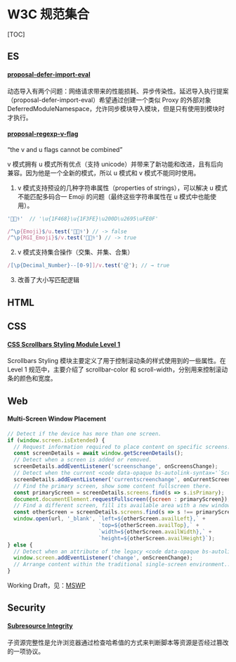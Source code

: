 # W3C 规范集合

[TOC]

## ES

#### [proposal-defer-import-eval](https://github.com/tc39/proposal-defer-import-eval)

动态导入有两个问题：网络请求带来的性能损耗、异步传染性。延迟导入执行提案（proposal-defer-import-eval）希望通过创建一个类似 Proxy 的外部对象 DeferredModuleNamespace，允许同步模块导入模块，但是只有使用到模块时才执行。

#### [proposal-regexp-v-flag](https://github.com/tc39/proposal-regexp-v-flag)

<q>the v and u flags cannot be combined</q>

v 模式拥有 u 模式所有优点（支持 unicode）并带来了新功能和改进，且有后向兼容。因为他是一个全新的模式，所以 u 模式和 v 模式不能同时使用。

1. v 模式支持预设的几种字符串属性（properties of strings），可以解决 u 模式不能匹配多码合一 Emoji 的问题（最终这些字符串属性在 u 模式中也能使用）。

```js
'👨🏾‍⚕️'  // '\u{1F468}\u{1F3FE}\u200D\u2695\uFE0F'

/^\p{Emoji}$/u.test('👨🏾‍⚕️') // -> false
/^\p{RGI_Emoji}$/v.test('👨🏾‍⚕️') // -> true
```

2. v 模式支持集合操作（交集、并集、合集）

```js
/[\p{Decimal_Number}--[0-9]]/v.test('𑜹'); // → true
```

3. 改善了大小写匹配逻辑

## HTML

## CSS

#### [CSS Scrollbars Styling Module Level 1](/articles/source-code/css/scrollbar.html)

<!-- BLOCK - 2a2171afae04283296e4f0a931eec534 -->
Scrollbars Styling 模块主要定义了用于控制滚动条的样式使用到的一些属性。在 Level 1 规范中，主要介绍了 scrollbar-color 和 scroll-width，分别用来控制滚动条的颜色和宽度。
<!-- BLOCK - END -->

## Web

#### Multi-Screen Window Placement

```js
// Detect if the device has more than one screen.
if (window.screen.isExtended) {
  // Request information required to place content on specific screens.
  const screenDetails = await window.getScreenDetails();
  // Detect when a screen is added or removed.
  screenDetails.addEventListener('screenschange', onScreensChange);
  // Detect when the current <code data-opaque bs-autolink-syntax='`ScreenDetailed`'>ScreenDetailed</code> or an attribute thereof changes.
  screenDetails.addEventListener('currentscreenchange', onCurrentScreenChange);
  // Find the primary screen, show some content fullscreen there.
  const primaryScreen = screenDetails.screens.find(s => s.isPrimary);
  document.documentElement.requestFullscreen({screen : primaryScreen});
  // Find a different screen, fill its available area with a new window.
  const otherScreen = screenDetails.screens.find(s => s !== primaryScreen);
  window.open(url, '_blank', `left=${otherScreen.availLeft},` +
                             `top=${otherScreen.availTop},` +
                             `width=${otherScreen.availWidth},` +
                             `height=${otherScreen.availHeight}`);
} else {
  // Detect when an attribute of the legacy <code data-opaque bs-autolink-syntax='`Screen`'>Screen</code> interface changes.
  window.screen.addEventListener('change', onScreenChange);
  // Arrange content within the traditional single-screen environment...
}
```

Working Draft，见：[MSWP](https://www.w3.org/TR/window-placement/)

## Security

#### [Subresource Integrity](/maps/w3c/subresouce-integrity.html)

<!-- BLOCK - 11029a843d11296b21dad1130fd1d208 -->
子资源完整性是允许浏览器通过检查哈希值的方式来判断脚本等资源是否经过篡改的一项协议。
<!-- BLOCK - END -->